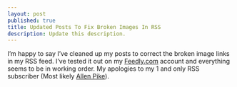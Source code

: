 ```yaml
---
layout: post
published: true
title: Updated Posts To Fix Broken Images In RSS
description: Update this description.
---
```

I’m happy to say I’ve cleaned up my posts to correct the broken image links in my RSS feed. I’ve tested it out on my [Feedly.com](http://feedly.com) account and everything seems to be in working order. My apologies to my 1 and only RSS subscriber (Most likely [Allen Pike](http://www.allenpike.com)).